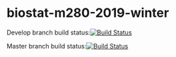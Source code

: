 # biostat-m280-2019-winter

Develop branch build status:[![Build Status](https://travis-ci.com/EudoraHan/biostat-m280-2019-winter.svg?token=XiFHfxYNrzo9Cf97wLfb&branch=develop)](https://travis-ci.com/EudoraHan/biostat-m280-2019-winter)

Master branch build status:[![Build Status](https://travis-ci.com/EudoraHan/biostat-m280-2019-winter.svg?token=XiFHfxYNrzo9Cf97wLfb&branch=master)](https://travis-ci.com/EudoraHan/biostat-m280-2019-winter)